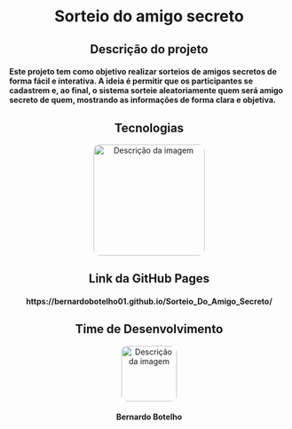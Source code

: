 <h1 align="center"><b>Sorteio do amigo secreto</b></h1>

<p></p>

<h2 align="center"><b>Descrição do projeto</b></h2>

<h4>Este projeto tem como objetivo realizar sorteios de amigos secretos de forma fácil e interativa. A ideia é permitir que os participantes se cadastrem e, ao final, o sistema sorteie aleatoriamente quem será amigo secreto de quem, mostrando as informações de forma clara e objetiva.</h4>

<p></p>

<h2 align="center"><b>Tecnologias</b></h2>

<div align="center">
  <img src="https://github.com/user-attachments/assets/d463a296-8f3a-49e1-a791-ddef79d223d8" 
       alt="Descrição da imagem" 
       style="width: 200px; border-radius: 10px;">
</div>

<p></p>

<h2 align="center"><b>Link da GitHub Pages</b></h2>
<h4 align="center">https://bernardobotelho01.github.io/Sorteio_Do_Amigo_Secreto/</h4>

<p></p>

<h2 align="center"><b>Time de Desenvolvimento</b></h2>

<p></p>

<div align="center">
   <img src="https://github.com/user-attachments/assets/2a5855c3-d74b-4a4f-8998-f029b264b535" 
       alt="Descrição da imagem" 
       style="width: 100px; border-radius: 10px;">
</div>

<p></p> 
   
<h4 align="center"><b>Bernardo Botelho</b></h4>
